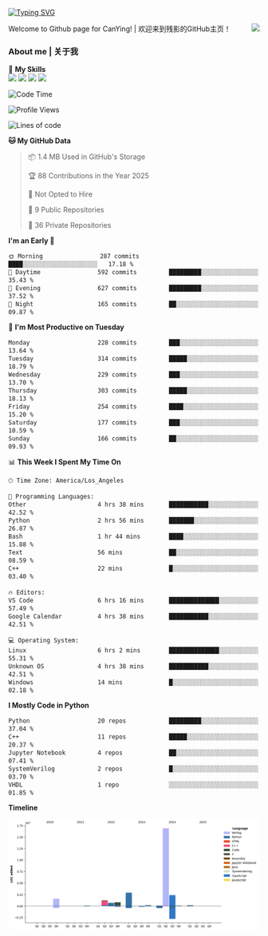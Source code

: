 [![Typing SVG](https://readme-typing-svg.herokuapp.com?size=25&duration=3500&color=00FFFF&vCenter=true&width=250&height=40&lines=Hi+Welcome+%F0%9F%91%8B%F0%9F%8F%BB;I'm+CanYing|残影)](https://git.io/typing-svg)

<a href="#">
  <img align="right" src="https://github-readme-stats.vercel.app/api?username=CanYing0913&count_private=true&rank_icon=github&show_icons=true&bg_color=15,f2f7fd,E0EAFC&" />
</a>

Welcome to Github page for CanYing! | 欢迎来到残影的GitHub主页！

### About me | 关于我

🌟 **My Skills**  
![](https://img.shields.io/badge/-C-A8B9CC?style=flat-square&logo=C&logoColor=fff)
![](https://img.shields.io/badge/-C++-00599C?style=flat-square&logo=Cpp&logoColor=fff)
![](https://img.shields.io/badge/-Python-3776AB?style=flat-square&logo=Python&logoColor=fff)
![](https://img.shields.io/badge/-Linux-000000?style=flat-square&logo=Linux&logoColor=fff)

<!--START_SECTION:waka-->
![Code Time](http://img.shields.io/badge/Code%20Time-1%2C582%20hrs%2031%20mins-blue)

![Profile Views](http://img.shields.io/badge/Profile%20Views-1-blue)

![Lines of code](https://img.shields.io/badge/From%20Hello%20World%20I%27ve%20Written-26.9%20million%20lines%20of%20code-blue)

**🐱 My GitHub Data** 

> 📦 1.4 MB Used in GitHub's Storage 
 > 
> 🏆 88 Contributions in the Year 2025
 > 
> 🚫 Not Opted to Hire
 > 
> 📜 9 Public Repositories 
 > 
> 🔑 36 Private Repositories 
 > 
**I'm an Early 🐤** 

```text
🌞 Morning                287 commits         ████░░░░░░░░░░░░░░░░░░░░░   17.18 % 
🌆 Daytime                592 commits         █████████░░░░░░░░░░░░░░░░   35.43 % 
🌃 Evening                627 commits         █████████░░░░░░░░░░░░░░░░   37.52 % 
🌙 Night                  165 commits         ██░░░░░░░░░░░░░░░░░░░░░░░   09.87 % 
```
📅 **I'm Most Productive on Tuesday** 

```text
Monday                   228 commits         ███░░░░░░░░░░░░░░░░░░░░░░   13.64 % 
Tuesday                  314 commits         █████░░░░░░░░░░░░░░░░░░░░   18.79 % 
Wednesday                229 commits         ███░░░░░░░░░░░░░░░░░░░░░░   13.70 % 
Thursday                 303 commits         █████░░░░░░░░░░░░░░░░░░░░   18.13 % 
Friday                   254 commits         ████░░░░░░░░░░░░░░░░░░░░░   15.20 % 
Saturday                 177 commits         ███░░░░░░░░░░░░░░░░░░░░░░   10.59 % 
Sunday                   166 commits         ██░░░░░░░░░░░░░░░░░░░░░░░   09.93 % 
```


📊 **This Week I Spent My Time On** 

```text
🕑︎ Time Zone: America/Los_Angeles

💬 Programming Languages: 
Other                    4 hrs 38 mins       ███████████░░░░░░░░░░░░░░   42.52 % 
Python                   2 hrs 56 mins       ███████░░░░░░░░░░░░░░░░░░   26.87 % 
Bash                     1 hr 44 mins        ████░░░░░░░░░░░░░░░░░░░░░   15.88 % 
Text                     56 mins             ██░░░░░░░░░░░░░░░░░░░░░░░   08.59 % 
C++                      22 mins             █░░░░░░░░░░░░░░░░░░░░░░░░   03.40 % 

🔥 Editors: 
VS Code                  6 hrs 16 mins       ██████████████░░░░░░░░░░░   57.49 % 
Google Calendar          4 hrs 38 mins       ███████████░░░░░░░░░░░░░░   42.51 % 

💻 Operating System: 
Linux                    6 hrs 2 mins        ██████████████░░░░░░░░░░░   55.31 % 
Unknown OS               4 hrs 38 mins       ███████████░░░░░░░░░░░░░░   42.51 % 
Windows                  14 mins             █░░░░░░░░░░░░░░░░░░░░░░░░   02.18 % 
```

**I Mostly Code in Python** 

```text
Python                   20 repos            █████████░░░░░░░░░░░░░░░░   37.04 % 
C++                      11 repos            █████░░░░░░░░░░░░░░░░░░░░   20.37 % 
Jupyter Notebook         4 repos             ██░░░░░░░░░░░░░░░░░░░░░░░   07.41 % 
SystemVerilog            2 repos             █░░░░░░░░░░░░░░░░░░░░░░░░   03.70 % 
VHDL                     1 repo              ░░░░░░░░░░░░░░░░░░░░░░░░░   01.85 % 
```



**Timeline**

![Lines of Code chart](https://raw.githubusercontent.com/CanYing0913/CanYing0913/master/assets/bar_graph.png)


<!--END_SECTION:waka-->
